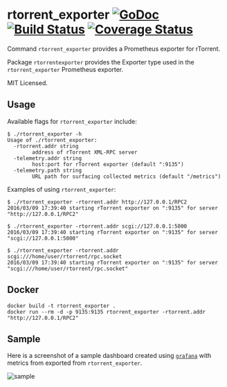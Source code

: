 rtorrent_exporter [![GoDoc](http://godoc.org/github.com/mdlayher/rtorrent_exporter?status.svg)](http://godoc.org/github.com/mdlayher/rtorrent_exporter) [![Build Status](https://travis-ci.org/mdlayher/rtorrent_exporter.svg?branch=master)](https://travis-ci.org/mdlayher/rtorrent_exporter) [![Coverage Status](https://coveralls.io/repos/mdlayher/rtorrent_exporter/badge.svg?branch=master)](https://coveralls.io/r/mdlayher/rtorrent_exporter?branch=master)
=================

Command `rtorrent_exporter` provides a Prometheus exporter for rTorrent.

Package `rtorrentexporter` provides the Exporter type used in the `rtorrent_exporter`
Prometheus exporter.

MIT Licensed.

Usage
-----

Available flags for `rtorrent_exporter` include:

```
$ ./rtorrent_exporter -h
Usage of ./rtorrent_exporter:
  -rtorrent.addr string
        address of rTorrent XML-RPC server
  -telemetry.addr string
        host:port for rTorrent exporter (default ":9135")
  -telemetry.path string
        URL path for surfacing collected metrics (default "/metrics")
```

Examples of using `rtorrent_exporter`:

```
$ ./rtorrent_exporter -rtorrent.addr http://127.0.0.1/RPC2
2016/03/09 17:39:40 starting rTorrent exporter on ":9135" for server "http://127.0.0.1/RPC2"
```

```
$ ./rtorrent_exporter -rtorrent.addr scgi://127.0.0.1:5000
2016/03/09 17:39:40 starting rTorrent exporter on ":9135" for server "scgi://127.0.0.1:5000"
```

```
$ ./rtorrent_exporter -rtorrent.addr scgi:///home/user/rtorrent/rpc.socket
2016/03/09 17:39:40 starting rTorrent exporter on ":9135" for server "scgi:///home/user/rtorrent/rpc.socket"
```

Docker
------

```
docker build -t rtorrent_exporter .
docker run --rm -d -p 9135:9135 rtorrent_exporter -rtorrent.addr "http://127.0.0.1/RPC2"
```

Sample
------

Here is a screenshot of a sample dashboard created using [`grafana`](https://github.com/grafana/grafana)
with metrics from exported from `rtorrent_exporter`.

![sample](https://cloud.githubusercontent.com/assets/1926905/13891308/bad263be-ed26-11e5-9601-9d770d95c538.png)
